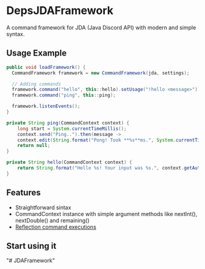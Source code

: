 # DepsJDAFramework
A command framework for JDA (Java Discord API) with modern and simple syntax.

## Usage Example
```java
public void loadFramework() {
  CommandFramework framework = new CommandFramework(jda, settings);

  // Adding commands
  framework.command("hello", this::hello).setUsage("!hello <message>");
  framework.command("ping", this::ping);

  framework.listenEvents();
}

private String ping(CommandContext context) {
    long start = System.currentTimeMillis();
    context.send("Ping..").then(message -> 
    context.edit(String.format("Pong! Took **%s**ms.", System.currentTimeMillis() - start)));
    return null;
}

private String hello(CommandContext context) {
    return String.format("Hello %s! Your input was %s.", context.getAuthor().getAsMention(), context.next());
}
```

## Features
* Straightforward sintax
* CommandContext instance with simple argument methods like nextInt(), nextDouble() and remaining()
* [Reflection command executions](https://github.com/deprilula28/DepsJDAFramework/blob/29058ee92d1951d30848b91bd68a3b7c7b61c803/src/test/java/me/deprilula28/jdacmdframework/test/ReflectionTest.java)

## Start using it
"# JDAFramework" 

